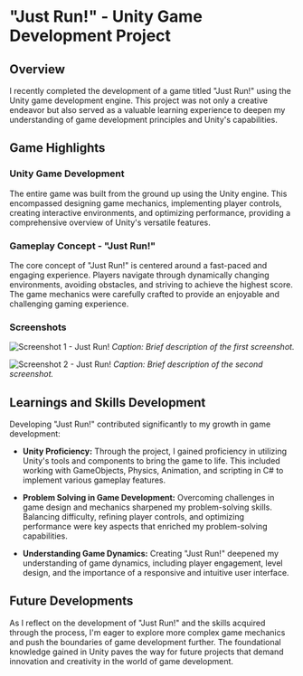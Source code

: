 # "Just Run!" - Unity Game Development Project

## Overview

I recently completed the development of a game titled "Just Run!" using the Unity game development engine. This project was not only a creative endeavor but also served as a valuable learning experience to deepen my understanding of game development principles and Unity's capabilities.

## Game Highlights

### Unity Game Development

The entire game was built from the ground up using the Unity engine. This encompassed designing game mechanics, implementing player controls, creating interactive environments, and optimizing performance, providing a comprehensive overview of Unity's versatile features.

### Gameplay Concept - "Just Run!"

The core concept of "Just Run!" is centered around a fast-paced and engaging experience. Players navigate through dynamically changing environments, avoiding obstacles, and striving to achieve the highest score. The game mechanics were carefully crafted to provide an enjoyable and challenging gaming experience.

### Screenshots

![Screenshot 1 - Just Run!](https://github.com/TheKaizenKage/JustRun/assets/94637849/a51adbf0-dc4b-4326-bb48-28348e15dbca)
*Caption: Brief description of the first screenshot.*

![Screenshot 2 - Just Run!](https://github.com/TheKaizenKage/JustRun/assets/94637849/f8b4e23e-e53a-465b-9425-c338984100a3)
*Caption: Brief description of the second screenshot.*

## Learnings and Skills Development

Developing "Just Run!" contributed significantly to my growth in game development:

- **Unity Proficiency:** Through the project, I gained proficiency in utilizing Unity's tools and components to bring the game to life. This included working with GameObjects, Physics, Animation, and scripting in C# to implement various gameplay features.

- **Problem Solving in Game Development:** Overcoming challenges in game design and mechanics sharpened my problem-solving skills. Balancing difficulty, refining player controls, and optimizing performance were key aspects that enriched my problem-solving capabilities.

- **Understanding Game Dynamics:** Creating "Just Run!" deepened my understanding of game dynamics, including player engagement, level design, and the importance of a responsive and intuitive user interface.

## Future Developments

As I reflect on the development of "Just Run!" and the skills acquired through the process, I'm eager to explore more complex game mechanics and push the boundaries of game development further. The foundational knowledge gained in Unity paves the way for future projects that demand innovation and creativity in the world of game development.
